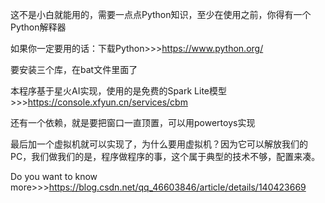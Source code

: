 这不是小白就能用的，需要一点点Python知识，至少在使用之前，你得有一个Python解释器

如果你一定要用的话：下载Python>>>https://www.python.org/

要安装三个库，在bat文件里面了

本程序基于星火AI实现，使用的是免费的Spark Lite模型>>>https://console.xfyun.cn/services/cbm

还有一个依赖，就是要把窗口一直顶置，可以用powertoys实现

最后加一个虚拟机就可以实现了，为什么要用虚拟机？因为它可以解放我们的PC，我们做我们的是，程序做程序的事，这个属于典型的技术不够，配置来凑。

Do you want to know more>>>https://blog.csdn.net/qq_46603846/article/details/140423669
